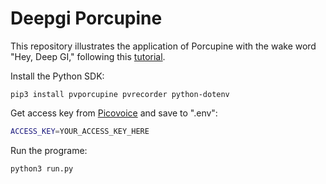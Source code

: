 # Deepgi Porcupine

This repository illustrates the application of Porcupine with the wake word "Hey, Deep GI," following this [tutorial](https://picovoice.ai/blog/python-wake-word-detection-tutorial/).

Install the Python SDK:

```console
pip3 install pvporcupine pvrecorder python-dotenv
```

Get access key from [Picovoice](https://console.picovoice.ai/) and save to ".env":

```bash
ACCESS_KEY=YOUR_ACCESS_KEY_HERE
```

Run the programe:
```console
python3 run.py
```
